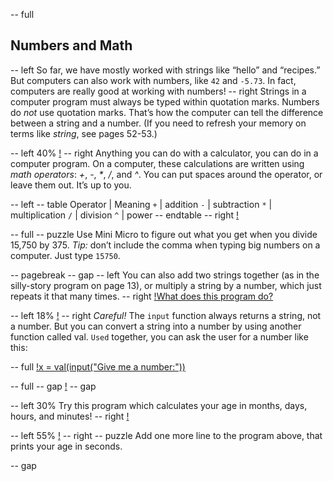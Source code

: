 -- full
## Numbers and Math

-- left
So far, we have mostly worked with strings like “hello” and “recipes.”  But computers can also work with numbers, like `42` and `-5.73`.  In fact, computers are really good at working with numbers!
-- right
Strings in a computer program must always be typed within quotation marks.  Numbers do _not_ use quotation marks.  That’s how the computer can tell the difference between a string and a number.
(If you need to refresh your memory on terms like *string*, see pages 52-53.)

-- left 40%
[!](p14-mathScreen.png)
-- right
Anything you can do with a calculator, you can do in a computer program.  On a computer, these calculations are written using *math operators*: *+*, *-*, *\**, */*, and *^*.
You can put spaces around the operator, or leave them out.  It’s up to you.

-- left
-- table
Operator | Meaning
`+` | addition
`-` | subtraction
`*` | multiplication
`/` | division
`^` | power
-- endtable
-- right
[!](p14-calculator.png)

-- full
-- puzzle
Use Mini Micro to figure out what you get when you divide 15,750 by 375.  *Tip:* don’t include the comma when typing big numbers on a computer.  Just type `15750`.

-- pagebreak
-- gap
-- left
You can also add two strings together (as in the silly-story program on page 13), or multiply a string by a number, which just repeats it that many times.
-- right
[!What does this program do?](p14-listing1.png)

-- left 18%
[!](p14-cautionIcon.png)
-- right
*Careful!*  The `input` function always returns a string, not a number.  But you can convert a string into a number by using another function called val.  `Used` together, you can ask the user for a number like this:

-- full
[!x = val(input("Give me a number:"))](p14-valInput.png)

-- full
-- gap
[!](p14-pacman.png)
-- gap

-- left 30%
Try this program which calculates your age in months, days, hours, and minutes!
-- right
[!](p14-listing2.png)

-- left 55%
[!](p14-bdayParty.png)
-- right
-- puzzle
Add one more line to the program above, that prints your age in seconds.

-- gap
